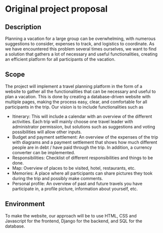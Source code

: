 # Original project proposal 
## Description
Planning a vacation for a large group can be overwhelming, with numerous suggestions to consider, expenses to track, and logistics to coordinate. As we have encountered this problem several times ourselves, we want to find a solution that gathers a lot of necessary and useful functionalities, creating an efficient platform for all participants of the vacation.

## Scope
The project will implement a travel planning platform in the form of a website to gather all the functionalities that can be necessary and useful to plan a vacation. This is done by creating a database-driven website with multiple pages, making the process easy, clear, and comfortable for all participants in the trip. Our vision is to include functionalities such as

* Itinerary: This will include a calendar with an overview of the different activities. Each trip will mainly choose one travel leader with administrator permission, but solutions such as suggestions and voting possibilities will allow other inputs.
* Budget and payment settlement: An overview of the expenses of the trip with diagrams and a payment settlement that shows how much different people are in debt / have paid through the trip. In addition, a currency converter can be implemented.
* Responsibilities: Checklist of different responsibilities and things to be done.
* Map: Overview of places to be visited, hotel, restaurants, etc.
* Memories: A place where all participants can share pictures they took during the trip and possibly make comments.
* Personal profile: An overview of past and future travels you have participate in, a profile picture, information about yourself, etc.

## Environment
To make the website, our approach will be to use HTML, CSS and Javascript for the frontend, Django for the backend, and SQL for the database.